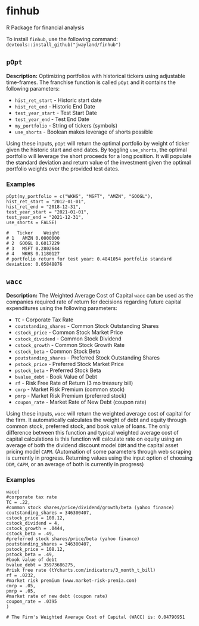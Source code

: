 # finhub
R Package for financial analysis

To install `finhub`, use the following command:
`devtools::install_github("jwayland/finhub")`

## `pOpt`

**Description:** Optimizing portfolios with historical tickers using adjustable time-frames. The franchise function is called `pOpt` and it contains the following parameters:

* `hist_ret_start` - Historic start date
* `hist_ret_end` - Historic End Date
* `test_year_start` - Test Start Date
* `test_year_end` - Test End Date
* `my_portfolio` - String of tickers (symbols)
* `use_shorts` - Boolean makes leverage of shorts possible

Using these inputs, `pOpt` will return the optimal portfolio by weight of ticker given the historic start and end dates. By toggling `use_shorts`, the optimal portfolio will leverage the short proceeds for a long position. It will populate the standard deviation and return value of the investment given the optimal portfolio weights over the provided test dates. 

### Examples

```
pOpt(my_portfolio = c("WKHS", "MSFT", "AMZN", "GOOGL"),
hist_ret_start = "2012-01-01",
hist_ret_end = "2018-12-31",
test_year_start = "2021-01-01",
test_year_end = "2021-12-31",
use_shorts = FALSE)
```
```
#   Ticker    Weight
# 1   AMZN 0.0000000
# 2  GOOGL 0.6017229
# 3   MSFT 0.2802644
# 4   WKHS 0.1180127
# portfolio return for test year: 0.4841054 portfolio standard deviation: 0.05848876
```

## `wacc`

**Description:** The Weighted Average Cost of Capital `wacc` can be used as the companies required rate of return for decisions regarding future capital expenditures using the following parameters:

* `TC` - Corporate Tax Rate
* `coutstanding_shares` - Common Stock Outstanding Shares
* `cstock_price` - Common Stock Market Price
* `cstock_dividend` - Common Stock Dividend
* `cstock_growth` - Common Stock Growth Rate
* `cstock_beta` - Common Stock Beta
* `poutstanding_shares` - Preferred Stock Outstanding Shares
* `pstock_price` - Preferred Stock Market Price
* `pstock_beta` - Preferred Stock Beta
* `bvalue_debt` - Book Value of Debt
* `rf` - Risk Free Rate of Return (3 mo treasury bill)
* `cmrp` - Market Risk Premium (common stock) 
* `pmrp` - Market Risk Premium (preferred stock) 
* `coupon_rate` - Market Rate of New Debt (coupon rate)

Using these inputs, `wacc` will return the weighted average cost of capital for the firm. It automatically calculates the weight of debt and equity through common stock, preferred stock, and book value of loans. The only difference between this function and typical weighted average cost of capital calculations is this function will calculate rate on equity using an average of both the dividend discount model `DDM` and the capital asset pricing model `CAPM`. (Automation of some parameters through web scraping is currently in progress. Returning values using the input option of choosing `DDM`, `CAPM`, or an average of both is currently in progress)

### Examples

```
wacc(
#corporate tax rate
TC = .22,
#common stock shares/price/dividend/growth/beta (yahoo finance)
coutstanding_shares = 346300407,
cstock_price = 108.12,
cstock_dividend = 4,
cstock_growth = .0444,
cstock_beta = .49,
#preferred stock shares/price/beta (yahoo finance)
poutstanding_shares = 346300407,
pstock_price = 108.12,
pstock_beta = .49,
#book value of debt
bvalue_debt = 35973686275,
#risk free rate (tYcharts.com/indicators/3_month_t_bill)
rf = .0232,
#market risk premium (www.market-risk-premia.com)
cmrp = .05,
pmrp = .05,
#market rate of new debt (coupon rate)
coupon_rate = .0395
)
```
```
# The Firm's Weighted Average Cost of Capital (WACC) is: 0.04790951
```